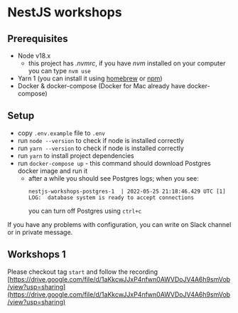 # NestJS workshops

## Prerequisites

- Node v18.x
  - this project has _.nvmrc_, if you have _nvm_ installed on your computer you can type `nvm use`
- Yarn 1 (you can install it using [homebrew](https://formulae.brew.sh/formula/yarn) or [npm](https://classic.yarnpkg.com/lang/en/docs/install/#mac-stable))
- Docker & docker-compose (Docker for Mac already have docker-compose)

## Setup

- copy `.env.example` file to `.env`
- run `node --version` to check if node is installed correctly
- run `yarn --version` to check if node is installed correctly
- run `yarn` to install project dependencies
- run `docker-compose up` - this command should download Postgres docker image and run it
  - after a while you should see Postgres logs; when you see:
    ```
    nestjs-workshops-postgres-1  | 2022-05-25 21:18:46.429 UTC [1] LOG:  database system is ready to accept connections
    ```
    you can turn off Postgres using `ctrl+c`

If you have any problems with configuration, you can write on Slack channel or in private message.

## Workshops 1

Please checkout tag `start` and follow the recording [https://drive.google.com/file/d/1aKkcwJJxP4nfwn0AWVDoJV4A6h9smVob/view?usp=sharing](https://drive.google.com/file/d/1aKkcwJJxP4nfwn0AWVDoJV4A6h9smVob/view?usp=sharing)
